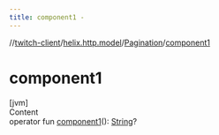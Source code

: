 ```yaml
---
title: component1 -
---
```

//[twitch-client](../../index.md)/[helix.http.model](../index.md)/[Pagination](index.md)/[component1](component1.md)



# component1  
[jvm]  
Content  
operator fun [component1](component1.md)(): [String](https://kotlinlang.org/api/latest/jvm/stdlib/kotlin/-string/index.html)?  



